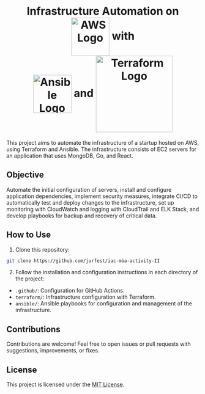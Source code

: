 <div align="center">

  <h1>
    Infrastructure Automation on
    <img align="center" src="https://upload.wikimedia.org/wikipedia/commons/9/93/Amazon_Web_Services_Logo.svg" alt="AWS Logo" width="100"/> with 
    <br /> 
    <img align="center" src="https://upload.wikimedia.org/wikipedia/commons/2/24/Ansible_logo.svg" alt="Ansible Logo" width="100"/>
    and
    <img align="center" src="https://www.vectorlogo.zone/logos/terraformio/terraformio-ar21.svg" alt="Terraform Logo" width="200"/>
  </h1>

</div>

This project aims to automate the infrastructure of a startup hosted on AWS, using Terraform and Ansible. The infrastructure consists of EC2 servers for an application that uses MongoDB, Go, and React.

## Objective

Automate the initial configuration of servers, install and configure application dependencies, implement security measures, integrate CI/CD to automatically test and deploy changes to the infrastructure, set up monitoring with CloudWatch and logging with CloudTrail and ELK Stack, and develop playbooks for backup and recovery of critical data.

## How to Use

1. Clone this repository:

```bash
git clone https://github.com/jurfest/iac-mba-activity-II
```

2. Follow the installation and configuration instructions in each directory of the project:

- `.github/`: Configuration for GitHub Actions.
- `terraform/`: Infrastructure configuration with Terraform.
- `ansible/`: Ansible playbooks for configuration and management of the infrastructure.
<!-- - `ci-cd/`: Configuration of the CI/CD pipeline for automated testing and deployment. -->
<!-- - `monitoring-logging/`: Configuration of monitoring with CloudWatch and logging with CloudTrail and ELK Stack. -->
<!-- - `backup-recovery/`: Playbooks for backup and recovery of critical data. -->

## Contributions

Contributions are welcome! Feel free to open issues or pull requests with suggestions, improvements, or fixes.

## License

This project is licensed under the [MIT License](LICENSE).
